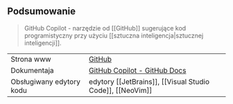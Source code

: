 ## Podsumowanie
> GitHub Copilot - narzędzie od [[GitHub]] sugerujące kod programistyczny przy użyciu [[sztuczna inteligencja|sztucznej inteligencji]].

|             |                                                                    |
| ----------- | ------------------------------------------------------------------ |
| Strona www  | [GitHub](https://github.com/)                                      |
| Dokumentaja | [GitHub Copilot - GitHub Docs](https://docs.github.com/en/copilot) |
| Obsługiwany edytory kodu            |    edytory [[JetBrains]], [[Visual Studio Code]], [[NeoVim]]                                                                |